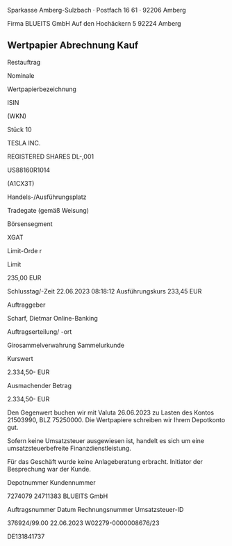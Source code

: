 <!-- image -->

Sparkasse Amberg-Sulzbach · Postfach 16 61 · 92206 Amberg

Firma BLUEITS GmbH Auf den Hochäckern 5 92224 Amberg

## Wertpapier Abrechnung Kauf

Restauftrag

Nominale

Wertpapierbezeichnung

ISIN

(WKN)

Stück 10

TESLA INC.

REGISTERED SHARES DL-,001

US88160R1014

(A1CX3T)

Handels-/Ausführungsplatz

Tradegate (gemäß Weisung)

Börsensegment

XGAT

Limit-Orde r

Limit

235,00 EUR

Schlusstag/-Zeit 22.06.2023 08:18:12 Ausführungskurs 233,45 EUR

Auftraggeber

Scharf, Dietmar Online-Banking

Auftragserteilung/ -ort

Girosammelverwahrung Sammelurkunde

Kurswert

2.334,50- EUR

Ausmachender Betrag

2.334,50- EUR

Den Gegenwert buchen wir mit Valuta  26.06.2023 zu Lasten des Kontos  21503990, BLZ  75250000. Die Wertpapiere schreiben wir Ihrem Depotkonto gut.

Sofern keine Umsatzsteuer ausgewiesen ist, handelt es sich um eine umsatzsteuerbefreite Finanzdienstleistung.

Für das Geschäft wurde keine Anlageberatung erbracht. Initiator der Besprechung war der Kunde.

Depotnummer Kundennummer

7274079 24711383 BLUEITS GmbH

Auftragsnummer Datum Rechnungsnummer Umsatzsteuer-ID

376924/99.00 22.06.2023 W02279-0000008676/23

DE131841737